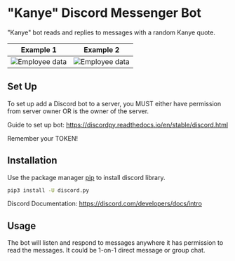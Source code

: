 # "Kanye" Discord Messenger Bot

"Kanye" bot reads and replies to messages with a random Kanye quote.

Example 1            |  Example 2
:-------------------------:|:-------------------------:
![Employee data](/kanyebot/README_images/IMG_0749.PNG "Employee Data title")  | ![Employee data](/kanyebot/README_images/IMG_0750.PNG "Employee Data title")

## Set Up

To set up add a Discord bot to a server, you MUST either have permission from server owner OR is the owner of the server.

Guide to set up bot:
<https://discordpy.readthedocs.io/en/stable/discord.html>

Remember your TOKEN!

## Installation

Use the package manager [pip](https://pip.pypa.io/en/stable/) to install discord library.

```bash
pip3 install -U discord.py
```

Discord Documentation:
<https://discord.com/developers/docs/intro>

## Usage

The bot will listen and respond to messages anywhere it has permission to read the messages. It could be 1-on-1 direct message or group chat.
